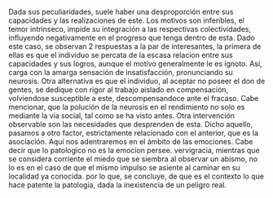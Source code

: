 Dada sus peculiaridades, suele haber una desproporción entre sus capacidades y las realizaciones de este. Los motivos son inferibles, el temor intrinseco, impide su integración a las respectivas colectividades, influyendo negativamente en el progreso que tenga dentro de esta. Dado este caso, se observan 2 respuestas a la par de interesantes, la primera de ellas es que el individuo se percata de la escasa relacion entre sus capacidades y sus logros, aunque el motivo generalmente le es ignoto. Así, carga con la amarga sensación de insatisfacción, pronunciando su neurosis. Otra alternativa es que el individuo, al aceptar no poseer el don de gentes, se dedique con rigor al trabajo aislado en compensación, volviendose susceptible a este, descompensandoce ante el fracaso.
Cabe mencionar, que la polución de la neurosis en el rendimiento no solo es mediante la vía social, tal como se ha visto antes. Otra intervención observable son  las necesidades que desprenden de esta.
Dicho aquello, pasamos a otro factor, estrictamente relacionado con el anterior, que es la asociación. Aquí nos adentraremos en el ámbito de las emociones. Cabe decir que lo patologico no es la emocion persee. vervigracia, mientras que se considera corriente el miedo que se siembra al observar un abismo, no lo es en el caso de que el mismo impulso se asiente al caminar en su localidad ya conocida. por lo que, se concluye, de que es el contexto lo que hace patente la patologia, dada la inexistencia de un peligro real.
